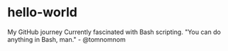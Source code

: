 # hello-world
My GitHub journey
Currently fascinated with Bash scripting.
"You can do anything in Bash, man." - @tomnomnom
